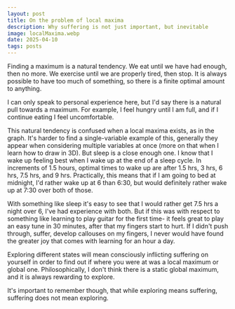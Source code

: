```yaml
---
layout: post
title: On the problem of local maxima
description: Why suffering is not just important, but inevitable
image: localMaxima.webp
date: 2025-04-10
tags: posts
---
```


Finding a maximum is a natural tendency. We eat until we have had enough, then no more. We exercise until we are properly tired, then stop. It is always possible to have too much of something, so there is a finite optimal amount to anything.

I can only speak to personal experience here, but I'd say there is a natural pull towards a maximum. For example, I feel hungry until I am full, and if I continue eating I feel uncomfortable.

This natural tendency is confused when a local maxima exists, as in the graph. It's harder to find a single-variable example of this, generally they appear when considering multiple variables at once (more on that when I learn how to draw in 3D). But sleep is a close enough one. I know that I wake up feeling best when I wake up at the end of a sleep cycle. In increments of 1.5 hours, optimal times to wake up are after 1.5 hrs, 3 hrs, 6 hrs, 7.5 hrs, and 9 hrs. Practically, this means that if I am going to bed at midnight, I'd rather wake up at 6 than 6:30, but would definitely rather wake up at 7:30 over both of those.

With something like sleep it's easy to see that I would rather get 7.5 hrs a night over 6, I've had experience with both. But if this was with respect to something like learning to play guitar for the first time- it feels great to play an easy tune in 30 minutes, after that my fingers start to hurt. If I didn't push through, suffer, develop callouses on my fingers, I never would have found the greater joy that comes with learning for an hour a day.

Exploring different states will mean consciously inflicting suffering on yourself in order to find out if where you were at was a local maximum or global one. Philosophically, I don't think there is a static global maximum, and it is always rewarding to explore.

It's important to remember though, that while exploring means suffering, suffering does not mean exploring.
